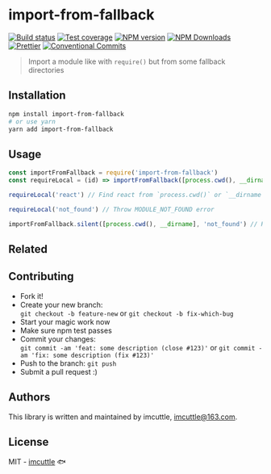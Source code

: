 # import-from-fallback

[![Build status](https://img.shields.io/travis/imcuttle/import-from-fallback/master.svg?style=flat-square)](https://travis-ci.org/imcuttle/import-from-fallback)
[![Test coverage](https://img.shields.io/codecov/c/github/imcuttle/import-from-fallback.svg?style=flat-square)](https://codecov.io/github/imcuttle/import-from-fallback?branch=master)
[![NPM version](https://img.shields.io/npm/v/import-from-fallback.svg?style=flat-square)](https://www.npmjs.com/package/import-from-fallback)
[![NPM Downloads](https://img.shields.io/npm/dm/import-from-fallback.svg?style=flat-square&maxAge=43200)](https://www.npmjs.com/package/import-from-fallback)
[![Prettier](https://img.shields.io/badge/code_style-prettier-ff69b4.svg?style=flat-square)](https://prettier.io/)
[![Conventional Commits](https://img.shields.io/badge/Conventional%20Commits-1.0.0-yellow.svg?style=flat-square)](https://conventionalcommits.org)

> Import a module like with `require()` but from some fallback directories

## Installation

```bash
npm install import-from-fallback
# or use yarn
yarn add import-from-fallback
```

## Usage

```javascript
const importFromFallback = require('import-from-fallback')
const requireLocal = (id) => importFromFallback([process.cwd(), __dirname], id)

requireLocal('react') // Find react from `process.cwd()` or `__dirname`

requireLocal('not_found') // Throw MODULE_NOT_FOUND error

importFromFallback.silent([process.cwd(), __dirname], 'not_found') // Return undefined
```

## Related

## Contributing

- Fork it!
- Create your new branch:  
  `git checkout -b feature-new` or `git checkout -b fix-which-bug`
- Start your magic work now
- Make sure npm test passes
- Commit your changes:  
  `git commit -am 'feat: some description (close #123)'` or `git commit -am 'fix: some description (fix #123)'`
- Push to the branch: `git push`
- Submit a pull request :)

## Authors

This library is written and maintained by imcuttle, <a href="mailto:imcuttle@163.com">imcuttle@163.com</a>.

## License

MIT - [imcuttle](https://github.com/imcuttle) 🐟
